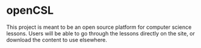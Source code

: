 # openCSL
This project is meant to be an open source platform for computer science lessons. Users will be able to go through the lessons directly on the site, or download the content to use elsewhere. 
